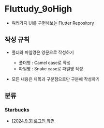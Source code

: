 # Fluttudy_9oHigh
* 여러가지 UI를 구현해보는 Flutter Repository

## 작성 규칙
* 폴더와 파일명은 영문으로 작성하기
  * 폴더명 : Camel case로 작성
  * 파일명 : Snake case로 파일명 작성

* 모든 내용은 제목과 구분점으로만 구분해 작성하기

## 분류

### Starbucks
* [[2024.9.3] 로그인 화면](https://github.com/fluttudy/fluttudy_9oHigh/blob/main/flutter_ui_exercise/lib/starbucks/starbucks_login.md)